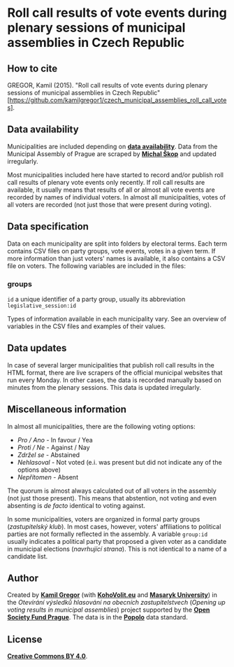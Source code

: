 # Roll call results of vote events during plenary sessions of municipal assemblies in Czech Republic

## How to cite

GREGOR, Kamil (2015). "Roll call results of vote events during plenary sessions of municipal assemblies in Czech Republic" [https://github.com/kamilgregor1/czech_municipal_assemblies_roll_call_votes].

## Data availability

Municipalities are included depending on <a href = "http://blog.openingparliament.org/post/108553329888/surveying-parliamentary-data-openness-in-6300"><strong>data availability</strong></a>. Data from the Municipal Assembly of Prague are scraped by <a href = "https://github.com/michalskop/datapackages"><strong>Michal Škop</strong></a> and updated irregularly.

Most municipalities included here have started to record and/or publish roll call results of plenary vote events only recently. If roll call results are available, it usually means that results of all or almost all vote events are recorded by names of individual voters. In almost all municipalities, votes of all voters are recorded (not just those that were present during voting).

## Data specification

Data on each municipality are split into folders by electoral terms. Each term contains CSV files on party groups, vote events, votes in a given term. If more information than just voters' names is available, it also contains a CSV file on voters. The following variables are included in the files:

### groups

<code>id</code>                   a unique identifier of a party group, usually its abbreviation
<code>legislative_session:id</code>

Types of information available in each municipality vary. See an overview of variables in the CSV files and examples of their values.

## Data updates

In case of several larger municipalities that publish roll call results in the HTML format, there are live scrapers of the official municipal websites that run every Monday. In other cases, the data is recorded manually based on minutes from the plenary sessions. This data is updated irregularly.

## Miscellaneous information

In almost all municipalities, there are the following voting options:

<ul>
<li><em>Pro / Ano</em> - In favour / Yea
<li><em>Proti / Ne</em> - Against / Nay
<li><em>Zdržel se</em> - Abstained
<li><em>Nehlasoval</em> - Not voted (e.i. was present but did not indicate any of the options above)
<li><em>Nepřítomen</em> - Absent
</ul>

The quorum is almost always calculated out of all voters in the assembly (not just those present). This means that abstention, not voting and even absenting is <em>de facto</em> identical to voting against.

In some municipalities, voters are organized in formal party groups (<em>zastupitelský klub</em>). In most cases, however, voters' affiliations to political parties are not formally reflected in the assembly. A variable <code>group:id</code> usually indicates a political party that proposed a given voter as a candidate in municipal elections (<em>navrhující strana</em>). This is not identical to a name of a candidate list.

## Author

Created by <a href = "https://twitter.com/kamilgregor"><strong>Kamil Gregor</strong></a> (with <a href = "http://kohovolit.eu/en/"><strong>KohoVolit.eu</strong></a> and <a href = "http://www.muni.cz/"><strong>Masaryk University</strong></a>) in the <em>Otevírání výsledků hlasování na obecních zastupitelstvech</em> (<em>Opening up voting results in municipal assemblies</em>) project supported by the <a href = "http://www.osf.cz"><strong>Open Society Fund Prague</strong></a>. The data is in the <a href = "http://popoloproject.com/"><strong>Popolo</strong></a> data standard. 

## License

<a href = "http://creativecommons.org/licenses/by/4.0"><strong>Creative Commons BY 4.0</strong></a>.
